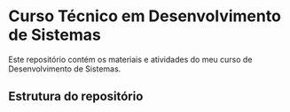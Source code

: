 # Curso Técnico em Desenvolvimento de Sistemas
Este repositório contém os materiais e atividades do meu curso de Desenvolvimento de Sistemas.
## Estrutura do repositório
